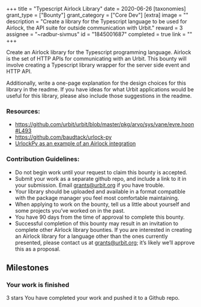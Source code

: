 +++
title = "Typescript Airlock Library"
date = 2020-06-26
[taxonomies]
grant_type = ["Bounty"]
grant_category = ["Core Dev"]
[extra]
image = ""
description = "Create a library for the Typescript language to be used for Airlock, the API suite for outside communication with Urbit."
reward = 3
assignee = "~radbur-sivmus"
id = "1845001687"
completed = true
link = ""
+++

Create an Airlock library for the Typescript programming language. Airlock is the set of HTTP APIs for communicating with an Urbit. This bounty will involve creating a Typescript library wrapper for the server side event and HTTP API.

Additionally, write a one-page explanation for the design choices for this library in the readme. If you have ideas for what Urbit applications would be useful for this library, please also include those suggestions in the readme.

### Resources:

- https://github.com/urbit/urbit/blob/master/pkg/arvo/sys/vane/eyre.hoon#L493
- https://github.com/baudtack/urlock-py
- [UrlockPy as an example of an Airlock integration](https://github.com/urbit/docs/pull/892)

### Contribution Guidelines:

- Do not begin work until your request to claim this bounty is accepted.
- Submit your work as a separate github repo, and include a link to it in your submission. Email grants@urbit.org if you have trouble.
- Your library should be uploaded and available in a format compatible with the package manager you feel most comfortable maintaining.
- When applying to work on the bounty, tell us a little about yourself and some projects you’ve worked on in the past.
- You have 90 days from the time of approval to complete this bounty.
- Successful completion of this bounty may result in an invitation to complete other Airlock library bounties. If you are interested in creating an Airlock library for a language other than the ones currently presented, please contact us at grants@urbit.org; it’s likely we’ll approve this as a proposal.

## Milestones

### Your work is finished

3 stars
You have completed your work and pushed it to a Github repo.
